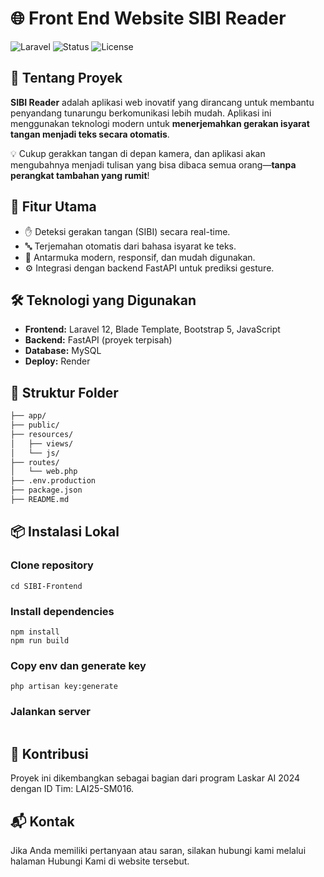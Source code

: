 # 🌐 Front End Website SIBI Reader

![Laravel](https://img.shields.io/badge/Built%20With-Laravel-red?style=for-the-badge&logo=laravel)
![Status](https://img.shields.io/badge/Status-In%20Development-blue?style=for-the-badge)
![License](https://img.shields.io/badge/License-MIT-green?style=for-the-badge)

## 🧠 Tentang Proyek

**SIBI Reader** adalah aplikasi web inovatif yang dirancang untuk membantu penyandang tunarungu berkomunikasi lebih mudah. Aplikasi ini menggunakan teknologi modern untuk **menerjemahkan gerakan isyarat tangan menjadi teks secara otomatis**. 

💡 Cukup gerakkan tangan di depan kamera, dan aplikasi akan mengubahnya menjadi tulisan yang bisa dibaca semua orang—**tanpa perangkat tambahan yang rumit**!

## 🚀 Fitur Utama

- ✋ Deteksi gerakan tangan (SIBI) secara real-time.
- 🔤 Terjemahan otomatis dari bahasa isyarat ke teks.
- 🎯 Antarmuka modern, responsif, dan mudah digunakan.
- ⚙️ Integrasi dengan backend FastAPI untuk prediksi gesture.

## 🛠️ Teknologi yang Digunakan

- **Frontend:** Laravel 12, Blade Template, Bootstrap 5, JavaScript
- **Backend:** FastAPI (proyek terpisah)
- **Database:** MySQL
- **Deploy:** Render

## 📁 Struktur Folder

```bash
├── app/
├── public/
├── resources/
│   ├── views/
│   └── js/
├── routes/
│   └── web.php
├── .env.production
├── package.json
├── README.md
```  
## 📦 Instalasi Lokal

### Clone repository
```git clone https://github.com/username/SIBI-Frontend.git
cd SIBI-Frontend
```

### Install dependencies
```composer install
npm install
npm run build
```  

### Copy env dan generate key
```cp .env.example .env
php artisan key:generate
```  

### Jalankan server
```php artisan serve
```

## 🤝 Kontribusi
Proyek ini dikembangkan sebagai bagian dari program Laskar AI 2024 dengan ID Tim: LAI25-SM016.

## 📬 Kontak
Jika Anda memiliki pertanyaan atau saran, silakan hubungi kami melalui halaman Hubungi Kami di website tersebut.